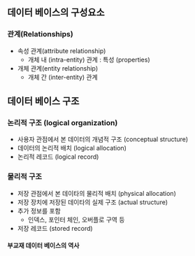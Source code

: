 ## 데이터 베이스의 구성요소

### 관계(Relationships)
- 속성 관계(attribute relationship)
	- 개체 내 (intra-entity) 관계 : 특성 (properties)
- 개체 관계(entity relationship)
	- 개체 간 (inter-entity) 관계

## 데이터 베이스 구조
### 논리적 구조 (logical organization)
-  사용자 관점에서 본 데이터의 개념적 구조 (conceptual structure)
-  데이터의 논리적 배치 (logical allocation)
-  논리적 레코드 (logical record)
### 물리적 구조
- 저장 관점에서 본 데이타의 물리적 배치 (physical allocation)
- 저장 장치에 저장된 데이타의 실제 구조 (actual structure)
- 추가 정보를 포함
	- 인덱스, 포인터 체인, 오버플로 구역 등
- 저장 레코드 (stored record)

#### 부교재 데이터 베이스의 역사
